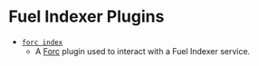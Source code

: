 # Fuel Indexer Plugins

- [`forc index`](./forc-index.md)
  - A [Forc](https://fuellabs.github.io/sway/v0.31.3/introduction/forc_project.html) plugin used to interact with a Fuel Indexer service.
